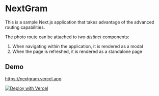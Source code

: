 # NextGram

This is a sample Next.js application that takes advantage of the advanced routing capabilities.

The photo route can be attached to _two distinct_ components:

1. When navigating within the application, it is rendered as a modal
1. When the page is refreshed, it is rendered as a standalone page

## Demo

https://nextgram.vercel.app

[![Deploy with Vercel](https://vercel.com/button)](https://vercel.com/new/clone?repository-url=https%3A%2F%2Fgithub.com%2Fvercel%2Fnextgram)
